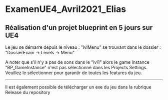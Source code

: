 # ExamenUE4_Avril2021_Elias
 Réalisation d'un projet blueprint en 5 jours sur UE4
-------------------------------------------------------
Le jeu se démarre depuis le niveau : "lvlMenu" se trouvant dans le dossier : "DossierExam -> Levels -> Menu"

A noter que s'il n'y a pas de sons dans le "lvl1" alors le game Instance "BP_GameInstance" n'est pas sélectionné dans les Projects Settings. Veuillez le sélectionner pour garantir de toutes les features du jeu.

-------------------------------------------------------
Il est également possible de télécharger un exe du jeu dans la rubrique Release du repository
